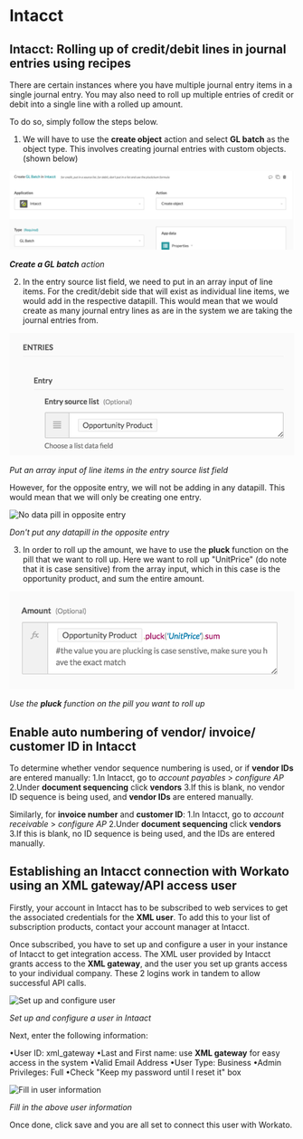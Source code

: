 # Intacct


## Intacct: Rolling up of credit/debit lines in journal entries using recipes
There are certain instances where you have multiple journal entry items in a single journal entry. You may also need to roll up multiple entries of credit or debit into a single line with a rolled up amount.




To do so, simply follow the steps below. 


1. We will have to use the **create object** action and select **GL batch** as the object type. This involves creating journal entries with custom objects. (shown below)

![Create GL batch action](/assets/images/connectors/intaact/create-GL-batch-action.png)

***Create a GL batch** action*

2. In the entry source list field, we need to put in an array input of line items. For the credit/debit side that will exist as individual line items, we would add in the respective datapill. This would mean that we would create as many journal entry lines as are in the system we are taking the journal entries from.

![Put array in entry source list field](/assets/images/connectors/intaact/entry-source-list-field-array.png)

*Put an array input of line items in the entry source list field*

  However, for the opposite entry, we will not be adding in any datapill. This would mean that we will only be creating one entry. 

![No data pill in opposite entry](/assets/images/connectors/inaact/opposite-entry-blank.png)

*Don't put any datapill in the opposite entry*

3. In order to roll up the amount, we have to use the **pluck** function on the pill that we want to roll up. Here we want to roll up "UnitPrice" (do note that it is case sensitive) from the array input, which in this case is the opportunity product, and sum the entire amount.

![Pluck function on pill to be rolled up](/assets/images/connectors/intaact/pluck-function-on-pill.png)

*Use the **pluck** function on the pill you want to roll up*


## Enable auto numbering of vendor/ invoice/ customer ID in Intacct 

To determine whether vendor sequence numbering is used, or if **vendor IDs** are entered manually:
1.In Intacct, go to *account payables* > *configure AP* 
2.Under **document sequencing** click **vendors** 
3.If this is blank, no vendor ID sequence is being used, and **vendor IDs** are entered manually.

Similarly, for **invoice number** and **customer ID**:
1.In Intacct, go to *account receivable* > *configure AP* 
2.Under **document sequencing** click **vendors** 
3.If this is blank, no ID sequence is being used, and the IDs are entered manually.


## Establishing an Intacct connection with Workato using an XML gateway/API access user

Firstly, your account in Intacct has to be subscribed to web services to get the associated credentials for the **XML user**. To add this to your list of subscription products, contact your account manager at Intacct.

Once subscribed, you have to set up and configure a user in your instance of Intacct to get integration access. The XML user provided by Intacct grants access to the **XML gateway**, and the user you set up grants access to your individual company. These 2 logins work in tandem to allow successful API calls. 

![Set up and configure user](/asset/images/connector/intaact/set-up-user.png)

*Set up and configure a user in Intaact*

Next, enter the following information:
  
•User ID: xml_gateway 
•Last and First name: use **XML gateway** for easy access in the system
•Valid Email Address
•User Type: Business 
•Admin Privileges: Full 
•Check "Keep my password until I reset it" box

![Fill in user information](/asset/images/connector/intaact/fill-in-info.png)

*Fill in the above user information*

Once done, click save and you are all set to connect this user with Workato. 
